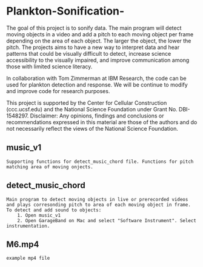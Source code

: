 # Plankton-Sonification-

The goal of this project is to sonify data. The main program will detect moving objects in a video and add a pitch to each moving object per frame depending on the area of each object. The larger the object, the lower the pitch. The projects aims to have a new way to interpret data and hear patterns that could be visually difficult to detect, increase science accessibility to the visually impaired, and improve communication among those with limited science literacy. 

In collaboration with Tom Zimmerman at IBM Research, the code can be used for plankton detection and response. We will be continue to modify and improve code for research purposes.    

This project is supported by the Center for Cellular Construction (ccc.ucsf.edu) and the National Science Foundation under Grant No. DBI-1548297. Disclaimer: Any opinions, findings and conclusions or recommendations expressed in this material are those of the authors and do not necessarily reflect the views of the National Science Foundation.

## music_v1
	Supporting functions for detect_music_chord file. Functions for pitch matching area of moving onjects. 
	
## detect_music_chord
	Main program to detect moving objects in live or prerecorded videos and plays corresonding pitch to area of each moving object in frame. 
	To detect and add sound to objects:
		1. Open music_v1
		2. Open GarageBand on Mac and select "Software Instrument". Select instrumentation. 
## M6.mp4
	example mp4 file



